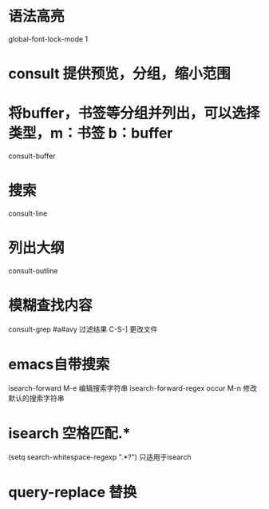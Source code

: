 # 语法高亮
global-font-lock-mode 1

# consult 提供预览，分组，缩小范围
# 将buffer，书签等分组并列出，可以选择类型，m：书签 b：buffer
consult-buffer
# 搜索
consult-line
# 列出大纲
consult-outline
# 模糊查找内容
consult-grep 
  #a#avy 过滤结果
  C-S-] 更改文件
 
# emacs自带搜索
isearch-forward
  M-e 编辑搜索字符串
isearch-forward-regex
occur
  M-n 修改默认的搜索字符串
# isearch 空格匹配.*
(setq search-whitespace-regexp ".*?") 只适用于isearch
# query-replace 替换
